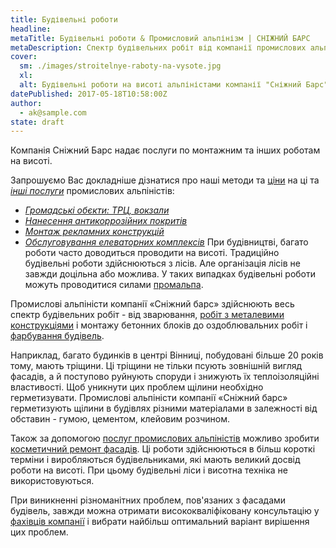 ```yaml
---
title: Будівельні роботи
headline: 
metaTitle: Будівельні роботи & Промисловий альпінізм | СНІЖНИЙ БАРС
metaDescription: Спектр будівельних робіт від компанії промислових альпіністів Сніжний Барс ☎ + 38 (096) 555-30-92
cover:
  sm: ./images/stroitelnye-raboty-na-vysote.jpg
  xl: 
  alt: Будівельні роботи на висоті альпіністами компанії "Сніжний Барс"
datePublished: 2017-05-18T10:58:00Z
author:
  - ak@sample.com
state: draft
---
```

Компанія Сніжний Барс надає послуги по монтажним та інших роботам на висоті.

Запрошуємо Вас докладніше дізнатися про наші методи та [ціни](/prajs/) на ці та [_інші послуги_](/tipy-obektov/) промислових альпіністів:
- [_Громадські обєкти: ТРЦ, вокзали_](/tipy-obektov/obshhestvennye-obekty-trc-vokzaly/) 
- [_Нанесення антикоррозійних покритів_](/tipy-obektov/elektrostancii-ges-tes-aes/) 
- [_Монтаж рекламних конструкцій_](/services/montazh-i-demontazh-reklamnyx-konstrukcij-shhitov-i-bannerov/) 
- [_Обслуговування елеваторних комплексів_](/tipy-obektov/elevatory-promyshlennye-cexa/)
При будівництві, багато роботи часто доводиться проводити на висоті. Традиційно будівельні роботи здійснюються з лісів. Але організація лісів не завжди доцільна або можлива. У таких випадках будівельні роботи можуть проводитися силами [промальпа](/blog/promyshlennyi-alpinizm/ "Промисловий альпінізм").

Промислові альпіністи компанії «Сніжний барс» здійснюють весь спектр будівельних робіт - від зварювання, [робіт з металевими конструкціями](/services/pokraska-metalla/) і монтажу бетонних блоків до оздоблювальних робіт і [фарбування будівель](/services/pokraska-betonnyh-konstrukcij/).

Наприклад, багато будинків в центрі Вінниці, побудовані більше 20 років тому, мають тріщини. Ці тріщини не тільки псують зовнішній вигляд фасадів, а й поступово руйнують споруди і знижують їх теплоізоляційні властивості. Щоб уникнути цих проблем щілини необхідно герметизувати. Промислові альпіністи компанії «Сніжний барс» герметизують щілини в будівлях різними матеріалами в залежності від обставин - гумою, цементом, клейовим розчином.

Також за допомогою [послуг промислових альпіністів](/services/) можливо зробити [косметичний ремонт фасадів](/services/pokraska-fasada/ "Послуги досвідчених промислових альпіністів за доступною ціною"). Ці роботи здійснюються в більш короткі терміни і виробляються будівельниками, які мають великий досвід роботи на висоті. При цьому будівельні ліси і висотна техніка не використовуються.

При виникненні різноманітних проблем, пов'язаних з фасадами будівель, завжди можна отримати висококваліфіковану консультацію у [фахівців компанії](/contacts/) і вибрати найбільш оптимальний варіант вирішення цих проблем.
